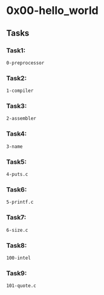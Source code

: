 # 0x00-hello_world

## Tasks

### Task1: 
`0-preprocessor`

### Task2:
`1-compiler`

### Task3:
`2-assembler`

### Task4:
`3-name`

### Task5:
`4-puts.c`

### Task6:
`5-printf.c`

### Task7:
`6-size.c`

### Task8:
`100-intel`

### Task9:
`101-quote.c`
